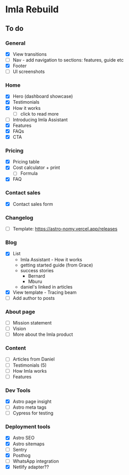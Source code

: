 # Imla Rebuild

## To do

### General

- [x] View transitions
- [ ] Nav - add navigation to sections: features, guide etc
- [x] Footer
- [ ] UI screenshots

### Home

- [x] Hero (dashboard showcase)
- [x] Testimonials
- [x] How it works
  - [ ] click to read more
- [ ] Introducing Imla Assistant
- [x] Features
- [x] FAQs
- [x] CTA

### Pricing

- [x] Pricing table
- [x] Cost calculator + print
  - [ ] Formula
- [x] FAQ

### Contact sales

- [x] Contact sales form

### Changelog

- [ ] Template: https://astro-nomy.vercel.app/releases

### Blog

- [x] List
  - Imla Assistant - How it works
  - getting started guide (from Grace)
  - success stories
    - Bernard
    - Mburu
  - daniel's linked in articles
- [x] View template - Tracing beam
- [ ] Add author to posts

### About page

- [ ] Mission statement
- [ ] Vision
- [ ] More about the Imla product

### Content

- [ ] Articles from Daniel
- [ ] Testimonials (5)
- [ ] How Imla works
- [ ] Features

### Dev Tools

- [x] Astro page insight
- [ ] Astro meta tags
- [ ] Cypress for testing

### Deployment tools

- [x] Astro SEO
- [x] Astro sitemaps
- [ ] Sentry
- [x] Posthog
- [ ] WhatsApp integration
- [x] Netlify adapter??
